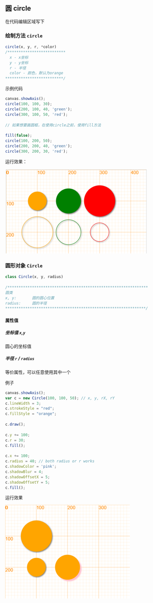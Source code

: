 ## 圆 circle

在代码编辑区域写下

### 绘制方法 `circle`

```javascript
circle(x, y, r, *color)
/**************************
  x - x坐标
  y - y坐标
  r - 半径
  color - 颜色，默认为orange
**************************/
```

示例代码

```javascript
canvas.showAxis();
circle(100, 100, 30);
circle(200, 100, 40, 'green');
circle(300, 100, 50, 'red');

// 如果想要画圆框，在使用circle之前，使用fill方法

fill(false);
circle(100, 200, 50);
circle(200, 200, 40, 'green');
circle(300, 200, 30, 'red');
```

运行效果：

![circle](../images/2018/circle.png)

### 圆形对象 `Circle`

```javascript
class Circle(x, y, radius)

/***************************************************************
圆类
x, y:       圆的圆心位置
radius:     圆的半径
***************************************************************/
```

#### 属性值

##### 坐标值 `x`,`y`

圆心的坐标值

##### 半径 `r` / `radius`

等价属性，可以任意使用其中一个

例子

```javascript
canvas.showAxis();
var c = new Circle(100, 100, 50); // x, y, rX, rY
c.lineWidth = 3;
c.strokeStyle = "red";
c.fillStyle = "orange";

c.draw();

c.y += 100;
c.r = 30;
c.fill();

c.x += 100;
c.radius = 40; // both radius or r works
c.shadowColor = 'pink';
c.shadowBlur = 4;
c.shadowOffsetX = 5;
c.shadowOffsetY = 5;
c.fill();
```

运行效果

![circle2](../images/basic/circle2.png)